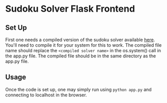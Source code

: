 # Sudoku Solver Flask Frontend
## Set Up
First one needs a compiled version of the sudoku solver available [here](https://github.com/spr332/CS4613-Project-2-SP19-SPR332 "here"). You'll need to compile it for your system for this to work.
The compiled file name should replace the `<compiled solver name>` in the os.system() call in the app.py file.
The compiled file should be in the same directory as the app.py file.
## Usage
Once the code is set up, one may simply run using `python app.py` and connecting to localhost in the browser.